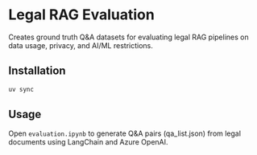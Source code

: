 # Legal RAG Evaluation

Creates ground truth Q&A datasets for evaluating legal RAG pipelines on data usage, privacy, and AI/ML restrictions.

## Installation

```bash
uv sync
```

## Usage

Open `evaluation.ipynb` to generate Q&A pairs (qa_list.json) from legal documents using LangChain and Azure OpenAI.